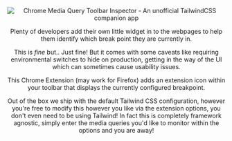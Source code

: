 <div style="text-align: center;">
  
  ![Chrome Media Query Toolbar Inspector - An unofficial TailwindCSS companion app](https://raw.githubusercontent.com/OwenMelbz/chrome-media-query-inspector/master/marketing/readme.png)

Plenty of developers add their own little widget in to the webpages to help them identify which break point they are currently in.

This is *fine* but.. Just fine! But it comes with some caveats like requiring environmental switches to hide on production, getting in the way of the UI which can sometimes cause usability issues.

This Chrome Extension (may work for Firefox) adds an extension icon within your toolbar that displays the currently configured breakpoint.

Out of the box we ship with the default Tailwind CSS configuration, however you're free to modify this however you like via the extension options, you don't even need to be using Tailwind! In fact this is completely framework agnostic, simply enter the media queries you'd like to monitor within the options and you are away!

</div>
